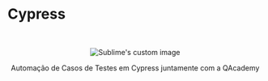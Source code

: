 # Cypress
<br/>
<p align="center">
  <img src="https://miro.medium.com/max/806/1*NvPgYjeU1dR4cDlYOBsszA.png" alt="Sublime's custom image"/>
</p>

<p align="center">
 Automação de Casos de Testes em Cypress juntamente com a QAcademy
<p/>
